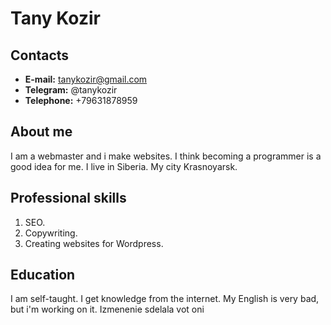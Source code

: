 # Tany Kozir
## Contacts
* **E-mail:** tanykozir@gmail.com
* **Telegram:** @tanykozir
* **Telephone:** +79631878959
## About me
I am a webmaster and i make websites. I think becoming a programmer is a good idea for me. I live in Siberia. My city Krasnoyarsk. 
## Professional skills
1. SEO.
2. Copywriting.
3. Сreating websites for Wordpress.
## Education
I am self-taught. I get knowledge from the internet. My English is very bad, but i'm working on it.
Izmenenie sdelala vot oni